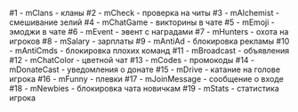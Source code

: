 #1 - mClans - кланы
#2 - mCheck - проверка на читы
#3 - mAlchemist - смешивание зелий
#4 - mChatGame - викторины в чате
#5 - mEmoji - эмоджи в чате
#6 - mEvent - эвент с наградами
#7 - mHunters - охота на игроков
#8 - mSalary - зарплаты
#9 - mAntiAd - блокировка рекламы
#10 - mAntiCmds - блокировка плохих команд
#11 - mBroadcast - объявления
#12 - mChatColor - цветной чат
#13 - mCodes - промокоды
#14 - mDonateCast - уведомления о донате
#15 - mDrive - катание на голове игрока
#16 - mFunny - плевки
#17 - mJoinMessage - сообщение о входе
#18 - mNewbies - блокировка чата новичкам
#19 - mStats - статистика игрока
